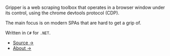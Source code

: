Gripper is a web scraping toolbox that operates in a browser window under its control,
using the chrome devtools protocol (CDP).

The main focus is on modern SPAs that are hard to get a grip of.

Written in `C#` for `.NET`.

- [Source →](https://tomaskrupka.github.io/Gripper/)
- [About →](about.md)
